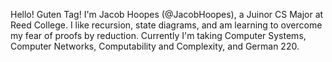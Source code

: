 Hello! Guten Tag!
I'm Jacob Hoopes (@JacobHoopes), a Juinor CS Major at Reed College.
I like recursion, state diagrams, and am learning to overcome my fear of proofs by reduction.
Currently I'm taking Computer Systems, Computer Networks, Computability and Complexity, and German 220.
